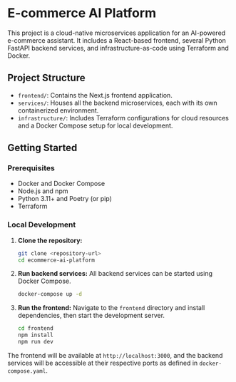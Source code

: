 # E-commerce AI Platform

This project is a cloud-native microservices application for an AI-powered e-commerce assistant. It includes a React-based frontend, several Python FastAPI backend services, and infrastructure-as-code using Terraform and Docker.

## Project Structure

- `frontend/`: Contains the Next.js frontend application.
- `services/`: Houses all the backend microservices, each with its own containerized environment.
- `infrastructure/`: Includes Terraform configurations for cloud resources and a Docker Compose setup for local development.

## Getting Started

### Prerequisites

- Docker and Docker Compose
- Node.js and npm
- Python 3.11+ and Poetry (or pip)
- Terraform

### Local Development

1.  **Clone the repository:**
    ```bash
    git clone <repository-url>
    cd ecommerce-ai-platform
    ```

2.  **Run backend services:**
    All backend services can be started using Docker Compose.
    ```bash
    docker-compose up -d
    ```

3.  **Run the frontend:**
    Navigate to the `frontend` directory and install dependencies, then start the development server.
    ```bash
    cd frontend
    npm install
    npm run dev
    ```

The frontend will be available at `http://localhost:3000`, and the backend services will be accessible at their respective ports as defined in `docker-compose.yaml`.
